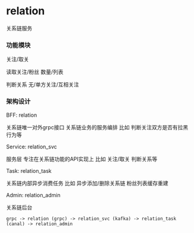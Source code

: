 # relation
关系链服务

### 功能模块
关注/取关

读取关注/粉丝 数量/列表

判断关系 无/单方关注/互相关注

### 架构设计

BFF: relation

关系链唯一对外grpc接口 关系链业务的服务编排
比如 判断关注双方是否有拉黑行为等

Service: relation_svc

服务层 专注在关系链功能的API实现上 比如 关注/取关 判断关系等

Task: relation_task

关系链内部异步消费任务 比如 异步添加/删除关系链 粉丝列表缓存重建

Admin: relation_admin

关系链后台

    grpc -> relation (grpc) -> relation_svc (kafka) -> relation_task (canal) -> relation_admin
